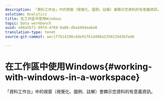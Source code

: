 ```yaml
---
description: 「資料工作台」中的視窗（視覺化、圖例、註解）會顯示您資料的有意義資訊。
solution: Analytics
title: 在工作區中使用Windows
topic: Data workbench
uuid: e68a5b71-89fd-4769-8a86-dba4494aa6a0
translation-type: tm+mt
source-git-commit: aec1f7b14198cdde91f61d490a235022943bfedb

---
```



# 在工作區中使用Windows{#working-with-windows-in-a-workspace}

「資料工作台」中的視窗（視覺化、圖例、註解）會顯示您資料的有意義資訊。

